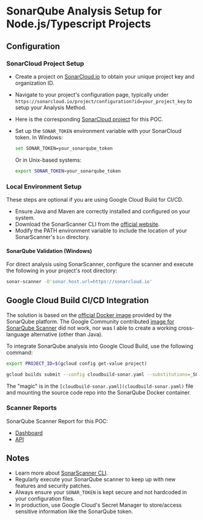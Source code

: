 # SonarQube Analysis Setup for Node.js/Typescript Projects

## Configuration

### SonarCloud Project Setup

- Create a project on [SonarCloud.io](https://sonarcloud.io) to obtain your unique project key and organization ID.
- Navigate to your project's configuration page, typically under `https://sonarcloud.io/project/configuration?id=your_project_key` to setup your Analysis Method.
- Here is the corresponding [SonarCloud project](https://sonarcloud.io/project/configuration?id=dzivkovi_hello-nodejs-typescript) for this POC.
- Set up the `SONAR_TOKEN` environment variable with your SonarCloud token. In Windows:

    ```bash
    set SONAR_TOKEN=your_sonarqube_token
    ```

    Or in Unix-based systems:

    ```bash
    export SONAR_TOKEN=your_sonarqube_token
    ```

### Local Environment Setup

These steps are optional if you are using Google Cloud Build for CI/CD.

- Ensure Java and Maven are correctly installed and configured on your system.
- Download the SonarScanner CLI from the [official website](https://docs.sonarsource.com/sonarqube/latest/analyzing-source-code/scanners/sonarscanner/).
- Modify the PATH environment variable to include the location of your SonarScanner's `bin` directory.

#### SonarQube Validation (Windows)

For direct analysis using SonarScanner, configure the scanner and execute the following in your project's root directory:

```bash
sonar-scanner -D'sonar.host.url=https://sonarcloud.io'
```

## Google Cloud Build CI/CD Integration

The solution is based on the [official Docker image](https://hub.docker.com/_/sonarqube) provided by the SonarQube platform. The Google Community contributed [image for SonarQube Scanner](https://github.com/GoogleCloudPlatform/cloud-builders-community/tree/master/sonarqube) did not work, nor was I able to create a working cross-language alternative (other than Java).

To integrate SonarQube analysis into Google Cloud Build, use the following command:

```bash
export PROJECT_ID=$(gcloud config get-value project)

gcloud builds submit --config cloudbuild-sonar.yaml --substitutions=_SONAR_TOKEN="$SONAR_TOKEN"
```

The "magic" is in the `[cloudbuild-sonar.yaml](cloudbuild-sonar.yaml)` file and mounting the source code repo into the SonarQube Docker container.

### Scanner Reports

SonarQube Scanner Report for this POC:

- [Dashboard](https://sonarcloud.io/dashboard?id=dzivkovi_hello-nodejs-typescript)
- [API](https://sonarcloud.io/api/qualitygates/project_status?projectKey=dzivkovi_hello-nodejs-typescript)

## Notes

- Learn more about [SonarScanner CLI](https://www.sonarqube.org/).
- Regularly execute your SonarQube scanner to keep up with new features and security patches.
- Always ensure your `SONAR_TOKEN` is kept secure and not hardcoded in your configuration files.
- In production, use Google Cloud's Secret Manager to store/access sensitive information like the SonarQube token.

